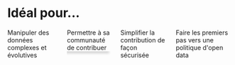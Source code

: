 <h1
  class="has-text-centered mt-6 mb-6 pt-6">
  Idéal pour...
</h1>

<!-- <p class="is-size-3">
  <ul>
    <li>Manipuler des données complexes et évolutives</li>
    <li>Permettre à sa communauté de contribuer</li>
    <li>Simplifier la contribution de façon sécurisée</li>
    <li>Commencer une politique d'open data</li>
  </ul>
</p> -->

<div class="columns is-multiline mb-6 pb-6">
  <div class="column">
    <article
      class="notification"
      style="box-shadow: -5px 5px 5px #D7D7D7 ;">
      Manipuler des données complexes et évolutives
    </article>
  </div>
  <div class="column">
    <article
      class="notification"
      style="box-shadow: -5px 5px 5px #D7D7D7 ;">
      Permettre à sa communauté de contribuer
    </article>
  </div>
  <div class="column">
    <article
      class="notification"
      style="box-shadow: -5px 5px 5px #D7D7D7 ;">
      Simplifier la contribution de façon sécurisée
    </article>
  </div>
  <div class="column">
    <article
      class="notification"
      style="box-shadow: -5px 5px 5px #D7D7D7 ;">
      Faire les premiers pas vers une politique d'open data
    </article>
  </div>
</div>
